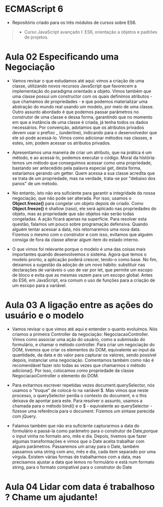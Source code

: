# ECMAScript 6

* Repositório criado para os três módulos de cursos sobre ES6.

> * Curso JavaScript avançado I: ES6, orientação a objetos e padrões de projetos.

# Aula 02 Especificando uma Negociação

* Vamos revisar o que estudamos até aqui: vimos a criação de uma classe, utilizando novos recursos JavaScript que favorecem a implementação do paradigma orientado a objeto. Vimos também que uma classe possui um constructor com os quais definimos atributos - que chamamos de propriedades - e que podemos materializar uma abstração do mundo real usando um modelo, por meio de uma classe. Outro assunto abordado é que podemos passar parâmetros no construtor de uma classe e dessa forma, garantindo que no momento em que a instância de uma classe é criada, já tenha todos os dados necessários.
Por convenção, adotamos que os atributos privados devem usar o prefixo _ (underline), indicando para o desenvolvedor que ele só pode acessá-lo. Vimos como adicionar métodos nas classes, e estes, sim, podem acessar os atributos privados.

* Apresentamos uma maneira de criar um atributo, que na prática é um método, e ao acessá-lo, podemos executar o código. Moral da história: temos um método que conseguimos acessar como uma propriedade, bastando ser antecedido pela palavra especial get, desta forma, estaríamos gerando um getter. Quem acessa a sua classe acredita que se trata de um propriedade, mas na verdade, trata-se por "debaixo dos panos" de um método.

* No entanto, isto não era suficiente para garantir a integridade da nossa negociação, que não pode ser alterada. Por isso, usamos o **Object.freeze()** para congelar um objeto depois de criado. Como **Object.freeze()** é shallow (raso), ele será aplicado nas propriedades do objeto, mas as propriedade que são objetos não serão todas congeladas. A ação ficará apenas na superfície. Para resolver esta questão, falamos um pouco sobre programação defensiva. Quando alguém tentar acessar a data, nós retornaremos uma nova data. Fizemos o mesmo com o construtor e com isso, evitamos que alguém consiga de fora da classe alterar algum item do estado interno.

* O que vimos foi relevante porque o modelo é uma das coisas mais importantes quando desenvolvemos o sistema. Agora que temos o modelo pronto, a aplicação poderá crescer, tendo-o como base. No fim, deixamos a sugestão da adoção de um novo hábito: substituir nas declarações de variáveis o uso de var por let, que permite um escopo de bloco e evita que as mesmas vazem para um escopo global. Antes do ES6, em JavaScript, era comum o uso de funções para a criação de um escopo para a variável.

# Aula 03 A ligação entre as ações do usuário e o modelo

* Vamos revisar o que vimos até aqui e entender o quanto evoluímos. Nós criamos a primeira Controller da negociação: NegociacaoController. Vimos como associar uma ação do usuário, como a submissão do formulário, e chamar o método controller. Para criar um negociação do DOM, tivemos que criar os elementos do DOM, equivalente ao input da quantidade, da data e do valor para capturar os valores, sendo possível depois, instanciar uma negociação. Comentamos também como não é recomendável fazer isto todas as vezes que chamarmos o método adiciona(). Por isso, colocamos como propriedade da classe NegociacaoController o elemento do DOM.

* Para evitarmos escrever repetidas vezes document.querySelector, nós usamos o "truque" de colocá-lo na variável $. Mas vimos que neste processo, o querySelector perdia o contexto do document, e o this deixava de apontar para este. Para resolver o assunto, usamos a chamada para o método bind() e o $ - equivalente ao querySelector - fizesse uma referência para o document. Fizemos um sintaxe parecida com jQuery.

* Falamos também que não era suficiente capturarmos a data do formulário e passá-la como parâmetro para o construtor de Date,porque o input vinha no formato ano, mês e dia. Depois, tivemos que fazer algumas transformações e vimos que o Date aceita trabalhar com alguns parâmetros. Passaremos um array para o Date, também passamos uma string com ano, mês e dia, cada item separado por uma vírgula. Existem várias formas de trabalharmos com a data, mas precisamos ajustar a data que lemos no formulário e está num formato string, para o formato compatível para o construtor do Date

# Aula 04 Lidar com data é trabalhoso ? Chame um ajudante!